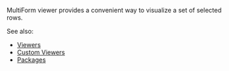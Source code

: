 MultiForm viewer provides a convenient way to visualize a set of selected rows. 

See also:

  * [Viewers](https://datagrok.ai/help/visualize/viewers)
  * [Custom Viewers](https://datagrok.ai/help/develop/js-api#custom-viewers)
  * [Packages](https://datagrok.ai/help/develop/develop#packages)
